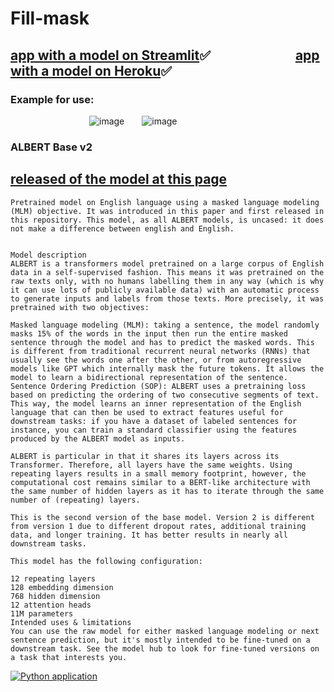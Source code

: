 # Fill-mask 

<a href="https://share.streamlit.io/ekaterinavz/fillmask/uber_pickups.py">app with a model on Streamlit</a>&#9989;
&emsp;&emsp;&emsp;&emsp;&emsp;&emsp;
<a href="https://fill-mask.herokuapp.com/docs">app with a model on Heroku</a>&#9989;
----
### Example for use:
&emsp;&emsp;&emsp;&emsp;&emsp;&emsp;&emsp;&emsp;&emsp;![image](https://user-images.githubusercontent.com/80875367/150005724-29046fa2-8e0f-43f8-b59c-0bc8538e596f.png)&emsp;&emsp;![image](https://user-images.githubusercontent.com/80875367/150008660-595dc7a0-6011-424a-a75c-dac945bfb81c.png)

### ALBERT Base v2
<a href="https://huggingface.co/albert-base-v2">released of the model at this page</a>
----
```
Pretrained model on English language using a masked language modeling (MLM) objective. It was introduced in this paper and first released in this repository. This model, as all ALBERT models, is uncased: it does not make a difference between english and English.


Model description
ALBERT is a transformers model pretrained on a large corpus of English data in a self-supervised fashion. This means it was pretrained on the raw texts only, with no humans labelling them in any way (which is why it can use lots of publicly available data) with an automatic process to generate inputs and labels from those texts. More precisely, it was pretrained with two objectives:

Masked language modeling (MLM): taking a sentence, the model randomly masks 15% of the words in the input then run the entire masked sentence through the model and has to predict the masked words. This is different from traditional recurrent neural networks (RNNs) that usually see the words one after the other, or from autoregressive models like GPT which internally mask the future tokens. It allows the model to learn a bidirectional representation of the sentence.
Sentence Ordering Prediction (SOP): ALBERT uses a pretraining loss based on predicting the ordering of two consecutive segments of text.
This way, the model learns an inner representation of the English language that can then be used to extract features useful for downstream tasks: if you have a dataset of labeled sentences for instance, you can train a standard classifier using the features produced by the ALBERT model as inputs.

ALBERT is particular in that it shares its layers across its Transformer. Therefore, all layers have the same weights. Using repeating layers results in a small memory footprint, however, the computational cost remains similar to a BERT-like architecture with the same number of hidden layers as it has to iterate through the same number of (repeating) layers.

This is the second version of the base model. Version 2 is different from version 1 due to different dropout rates, additional training data, and longer training. It has better results in nearly all downstream tasks.

This model has the following configuration:

12 repeating layers
128 embedding dimension
768 hidden dimension
12 attention heads
11M parameters
Intended uses & limitations
You can use the raw model for either masked language modeling or next sentence prediction, but it's mostly intended to be fine-tuned on a downstream task. See the model hub to look for fine-tuned versions on a task that interests you.
```

[![Python application](https://github.com/EkaterinaVZ/fill-mask/actions/workflows/python-app.yml/badge.svg)](https://github.com/EkaterinaVZ/fill-mask/actions/workflows/python-app.yml)
